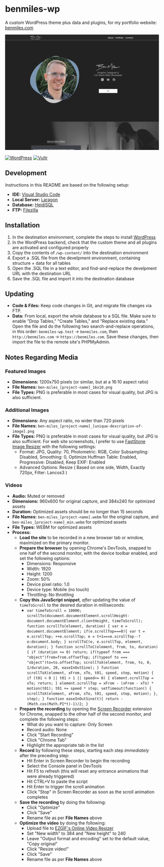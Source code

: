 # benmiles-wp
A custom WordPress theme plus data and plugins, for my portfolio website: [benmiles.com](https://benmiles.com/)

![BenMiles-WP Screenshot](/wp-content/themes/benmiles-wp/screenshot.png)

[![WordPress](https://img.shields.io/badge/WordPress-3858E9?style=for-the-badge&logo=wordpress&logoColor=white)](https://wordpress.org/)
[![Vultr](https://img.shields.io/badge/Vultr-007BFC?style=for-the-badge&logo=vultr&logoColor=white)](https://vultr.com/)

## Development
Instructions in this README are based on the following setup:

- **IDE:** [Visual Studio Code](https://code.visualstudio.com/)
- **Local Server:** [Laragon](https://laragon.org)
- **Database:** [HeidiSQL](https://www.heidisql.com/)
- **FTP:** [Filezilla](https://filezilla-project.org/)

## Installation
1. In the destination environment, complete the steps to install [WordPress](https://wordpress.org/)
2. In the WordPress backend, check that the custom theme and all plugins are activated and configured properly
3. Copy the contents of `/wp-content/` into the destination environment
4. Export a .SQL file from the develpment environment, containing structure + data for all tables
5. Open the .SQL file in a text editor, and find-and-replace the develpment URL with the destination URL
6. Save the .SQL file and import it into the destination database

## Updating
- **Code & Files:** Keep code changes in Git, and migrate file changes via FTP.
- **Data:** From local, export the whole database to a SQL file. Make sure to enable "Drop Tables," "Create Tables," and "Replace existing data." Open the file and do the following two search-and-replace operations, in this order: `benmiles-wp.test` -> `benmiles.com`, then `http://benmiles.com` -> `https://benmiles.com`. Save these changes, then import the file to the remote site's PHPMyAdmin.

## Notes Regarding Media
### Featured Images
- **Dimensions:** 1200x750 pixels (or similar, but at a 16:10 aspect ratio)
- **File Names:** `ben-miles_[project-name]_16x10.png`
- **File Types:** PNG is preferable in most cases for visual quality, but JPG is also sufficient. 
### Additional Images
- **Dimensions:** Any aspect ratio, no wider than 720 pixels
- **File Names:** `ben-miles_[project-name]_[unique-description-of-image].png`
- **File Types:** PNG is preferable in most cases for visual quality, but JPG is also sufficient. For web site screenshots, I prefer to use [FastStone Image Resizer](https://www.faststone.org/FSResizerDownload.htm) with the following settings:
  - Format: JPG, Quality: 70, Photometric: RGB, Color Subsampling: Disabled, Smoothing: 0, Optimize Huffman Table: Enabled, Progressive: Disabled, Keep EXIF: Enabled
  - Advanced Options: Resize ( Based on one side, Width, Exactly 720px, Filter: Lancos3 )
### Videos
- **Audio:** Muted or removed
- **Dimensions:** 960x600 for original capture, and 384x240 for optimized assets
- **Duration:** Optimized assets should be no longer than 15 seconds
- **File Names:** `ben-miles_[project-name].webm` for the original capture, and `ben-miles_[project-name]_min.webm` for optimized assets
- **File Types:** WEBM for optimized assets
- **Process:**
  - **Load the site** to be recorded in a new browser tab or window, maximized on the primary monitor.
  - **Prepare the browser** by opening Chrome's DevTools, snapped to one half of the second monitor, with the device toolbar enabled, and set the following options:
    - Dimensions: Responsive
    - Width: 1920
    - Height: 1200
    - Zoom: 50%
    - Device pixel ratio: 1.0
    - Device type: Mobile (no touch)
    - Throttling: No throttling
  - **Copy this JavaScript snippet**, *after* updating the value of `timeToScroll` to the desired duration in milliseconds:
    - `
    var timeToScroll = 10000;
    scrollTo(document.documentElement.scrollHeight-document.documentElement.clientHeight, timeToScroll);
    function scrollTo(element, duration) {
      var e = document.documentElement;
        if(e.scrollTop===0){
            var t = e.scrollTop;
            ++e.scrollTop;
            e = t+1===e.scrollTop--?e:document.body;
        }
        scrollToC(e, e.scrollTop, element, duration);
    }
    function scrollToC(element, from, to, duration) {
        if (duration <= 0) return;
        if(typeof from === "object")from=from.offsetTop;
        if(typeof to === "object")to=to.offsetTop;
        scrollToX(element, from, to, 0, 1/duration, 20, easeInOutSine);
    }
    function scrollToX(element, xFrom, xTo, t01, speed, step, motion) {
        if (t01 < 0 || t01 > 1 || speed<= 0) {
           element.scrollTop = xTo;
            return;
        }
      element.scrollTop = xFrom - (xFrom - xTo) * motion(t01);
      t01 += speed * step;
      setTimeout(function() {
        scrollToX(element, xFrom, xTo, t01, speed, step, motion);
      }, step);
    }
    function easeInOutSine(t){
      return -(Math.cos(Math.PI*t)-1)/2;
    }
    `
  - **Prepare the recording** by opening the [Screen Recorder](https://chrome.google.com/webstore/detail/screen-recorder/hniebljpgcogalllopnjokppmgbhaden) extension for Chrome, snapped to the other half of the second monitor, and complete the following steps:
    - What do you want to capture: Only Screen
    - Record audio: None
    - Click "Start Recording"
    - Click "Chrome Tab"
    - Highlight the appropriate tab in the list
  - **Record** by following these steps, starting each step *immediately* after the preceding step:
    - Hit Enter in Screen Recorder to begin the recording
    - Select the Console panel in DevTools
    - Hit F5 to refresh (this will reset any entrance animations that were already triggered)
    - Hit CTRL+V to paste the script
    - Hit Enter to trigger the scroll animation
    - Click "Stop" in Screen Recorder as soon as the scroll animation completes
  - **Save the recording** by doing the following:
    - Click "Optimize"
    - Click "Save"
    - Rename file as per **File Names** above
  - **Optimize the video** by doing the following:
    - Upload file to [EZGIF's Online Video Resizer](https://ezgif.com/resize-video)
    - Set "New width" to 384 and "New height" to 240
    - Leave "Output format and encoding" set to the default value, "Copy original"
    - Click "Resize video!"
    - Click "Save"
    - Rename file as per **File Names** above
